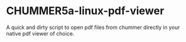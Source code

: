 # CHUMMER5a-linux-pdf-viewer
A quick and dirty script to open pdf files from chummer directly in your native pdf viewer of choice.
